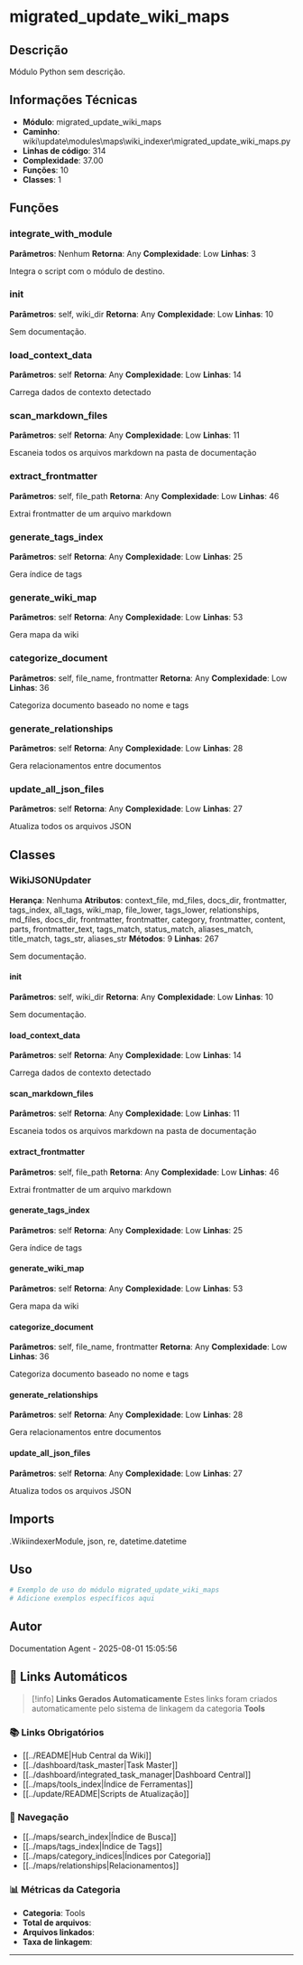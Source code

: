 # migrated_update_wiki_maps

## Descrição

Módulo Python sem descrição.

## Informações Técnicas

- **Módulo**: migrated_update_wiki_maps
- **Caminho**: wiki\update\modules\maps\wiki_indexer\migrated_update_wiki_maps.py
- **Linhas de código**: 314
- **Complexidade**: 37.00
- **Funções**: 10
- **Classes**: 1

## Funções

### integrate_with_module

**Parâmetros**: Nenhum
**Retorna**: Any
**Complexidade**: Low
**Linhas**: 3

Integra o script com o módulo de destino.

### __init__

**Parâmetros**: self, wiki_dir
**Retorna**: Any
**Complexidade**: Low
**Linhas**: 10

Sem documentação.

### load_context_data

**Parâmetros**: self
**Retorna**: Any
**Complexidade**: Low
**Linhas**: 14

Carrega dados de contexto detectado

### scan_markdown_files

**Parâmetros**: self
**Retorna**: Any
**Complexidade**: Low
**Linhas**: 11

Escaneia todos os arquivos markdown na pasta de documentação

### extract_frontmatter

**Parâmetros**: self, file_path
**Retorna**: Any
**Complexidade**: Low
**Linhas**: 46

Extrai frontmatter de um arquivo markdown

### generate_tags_index

**Parâmetros**: self
**Retorna**: Any
**Complexidade**: Low
**Linhas**: 25

Gera índice de tags

### generate_wiki_map

**Parâmetros**: self
**Retorna**: Any
**Complexidade**: Low
**Linhas**: 53

Gera mapa da wiki

### categorize_document

**Parâmetros**: self, file_name, frontmatter
**Retorna**: Any
**Complexidade**: Low
**Linhas**: 36

Categoriza documento baseado no nome e tags

### generate_relationships

**Parâmetros**: self
**Retorna**: Any
**Complexidade**: Low
**Linhas**: 28

Gera relacionamentos entre documentos

### update_all_json_files

**Parâmetros**: self
**Retorna**: Any
**Complexidade**: Low
**Linhas**: 27

Atualiza todos os arquivos JSON

## Classes

### WikiJSONUpdater

**Herança**: Nenhuma
**Atributos**: context_file, md_files, docs_dir, frontmatter, tags_index, all_tags, wiki_map, file_lower, tags_lower, relationships, md_files, docs_dir, frontmatter, frontmatter, category, frontmatter, content, parts, frontmatter_text, tags_match, status_match, aliases_match, title_match, tags_str, aliases_str
**Métodos**: 9
**Linhas**: 267

Sem documentação.

#### __init__

**Parâmetros**: self, wiki_dir
**Retorna**: Any
**Complexidade**: Low
**Linhas**: 10

Sem documentação.

#### load_context_data

**Parâmetros**: self
**Retorna**: Any
**Complexidade**: Low
**Linhas**: 14

Carrega dados de contexto detectado

#### scan_markdown_files

**Parâmetros**: self
**Retorna**: Any
**Complexidade**: Low
**Linhas**: 11

Escaneia todos os arquivos markdown na pasta de documentação

#### extract_frontmatter

**Parâmetros**: self, file_path
**Retorna**: Any
**Complexidade**: Low
**Linhas**: 46

Extrai frontmatter de um arquivo markdown

#### generate_tags_index

**Parâmetros**: self
**Retorna**: Any
**Complexidade**: Low
**Linhas**: 25

Gera índice de tags

#### generate_wiki_map

**Parâmetros**: self
**Retorna**: Any
**Complexidade**: Low
**Linhas**: 53

Gera mapa da wiki

#### categorize_document

**Parâmetros**: self, file_name, frontmatter
**Retorna**: Any
**Complexidade**: Low
**Linhas**: 36

Categoriza documento baseado no nome e tags

#### generate_relationships

**Parâmetros**: self
**Retorna**: Any
**Complexidade**: Low
**Linhas**: 28

Gera relacionamentos entre documentos

#### update_all_json_files

**Parâmetros**: self
**Retorna**: Any
**Complexidade**: Low
**Linhas**: 27

Atualiza todos os arquivos JSON

## Imports

.WikiindexerModule, json, re, datetime.datetime

## Uso

```python
# Exemplo de uso do módulo migrated_update_wiki_maps
# Adicione exemplos específicos aqui
```

## Autor

Documentation Agent - 2025-08-01 15:05:56

## 🔗 **Links Automáticos**

> [!info] **Links Gerados Automaticamente**
> Estes links foram criados automaticamente pelo sistema de linkagem da categoria **Tools**

### **📚 Links Obrigatórios**
- [[../README|Hub Central da Wiki]]
- [[../dashboard/task_master|Task Master]]
- [[../dashboard/integrated_task_manager|Dashboard Central]]
- [[../maps/tools_index|Índice de Ferramentas]]
- [[../update/README|Scripts de Atualização]]

### **🧭 Navegação**
- [[../maps/search_index|Índice de Busca]]
- [[../maps/tags_index|Índice de Tags]]
- [[../maps/category_indices|Índices por Categoria]]
- [[../maps/relationships|Relacionamentos]]

### **📊 Métricas da Categoria**
- **Categoria**: Tools
- **Total de arquivos**: <!-- Contador automático -->
- **Arquivos linkados**: <!-- Contador automático -->
- **Taxa de linkagem**: <!-- Percentual automático -->

---

